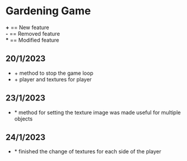 # Gardening Game
<b>+</b> == New feature<br>
<b>-</b> == Removed feature<br>
<b>*</b> == Modified feature<br>
## 20/1/2023
<ul>
    <li> + method to stop the game loop</li>
    <li> + player and textures for player</li>
</ul>

## 23/1/2023
<ul>
    <li> * method for setting the texture image was made useful for multiple objects</li>
</ul>

## 24/1/2023
<ul>
    <li> * finished the change of textures for each side of the player</li>
</ul>

